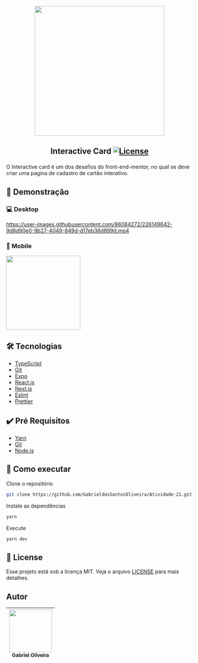 <p align="center">
<img width="350px" src="https://user-images.githubusercontent.com/86084272/226150007-4dbf6fa7-71a1-4af3-a313-b0a194cbb317.png"/> </p>

 ## <p align="center"> Interactive Card <a href="LICENSE"> <img  src="https://img.shields.io/static/v1?label=License&message=MIT&color=&labelColor=202024" alt="License"></a> </p>
O Interactive card é um dos desafios do front-end-mentor, no qual se deve criar uma pagina de cadastro de cartão interativo.
 
## 🔖 Demonstração
### 💻 Desktop
https://user-images.githubusercontent.com/86084272/226149642-9d8d90e0-9b27-4049-849d-d17eb36d899d.mp4
### 📱 Mobile

<img width="200px" src="https://user-images.githubusercontent.com/86084272/226149853-561d4e91-e1d1-43f7-af18-10ef60ecd251.png"/>

## 🛠️ Tecnologias
- [TypeScript](https://www.typescriptlang.org/) 
- [Git](https://git-scm.com/)
- [Expo](https://docs.expo.dev/)
- [React.js](https://react.dev/) 
- [Next.js](https://nextjs.org/)
- [Eslint](https://eslint.org/)
- [Prettier](https://prettier.io/)

## ✔️ Pré Requisitos
- [Yarn](https://classic.yarnpkg.com/lang/en/docs/install)
- [Git](https://git-scm.com/book/en/v2/Getting-Started-Installing-Git)
- [Node.js](https://nodejs.org/en/)

## 🚀 Como executar

Clone o repositório
```bash
git clone https://github.com/GabrieldosSantosOliveira/Atividade-21.git
```
Instale as dependências
```bash
yarn 
```
Execute
```bash
yarn dev
```
## 📝 License
Esse projeto está sob a licença MIT. Veja o arquivo [LICENSE](LICENSE) para mais detalhes.

## Autor
| [<img src="https://avatars.githubusercontent.com/u/86084272?v=4" width=115><br><sub>Gabriel Oliveira</sub>](https://www.linkedin.com/in/gabriel-dos-santos-oliveira-24b67b243/)
| :---: | 

